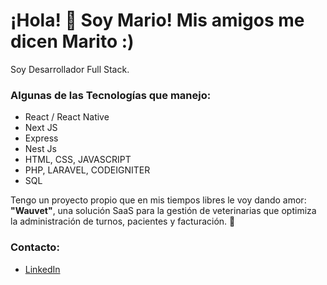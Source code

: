 # ¡Hola! 👋 Soy Mario! Mis amigos me dicen Marito :)

Soy Desarrollador Full Stack.

### Algunas de las Tecnologías que manejo:
- React / React Native
- Next JS
- Express
- Nest Js
- HTML, CSS, JAVASCRIPT
- PHP, LARAVEL, CODEIGNITER
- SQL

Tengo un proyecto propio que en mis tiempos libres le voy dando amor: **"Wauvet"**, una solución SaaS para la gestión de veterinarias que optimiza la administración de turnos, pacientes y facturación. 🐾

### Contacto:
- [LinkedIn](https://www.linkedin.com/in/mario-olivera-107141106)
